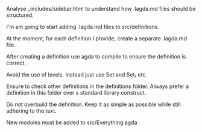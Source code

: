 Analyse _includes/sidebar.html to understand how .lagda.md files should be structured. 

I'm am going to start adding .lagda.md files to src/definitions. 

At the moment, for each definition I provide, create a separate .lagda.md file.

After creating a definition use agda to compile to ensure the definition is correct.

Avoid the use of levels. Instead just use Set and Set₁ etc.

Ensure to check other definitions in the definitions folder. Always prefer a definition in this folder over a standard library construct.

Do not overbuild the definition. Keep it as simple as possible while still adhering to the text.

New modules must be added to src/Everything.agda